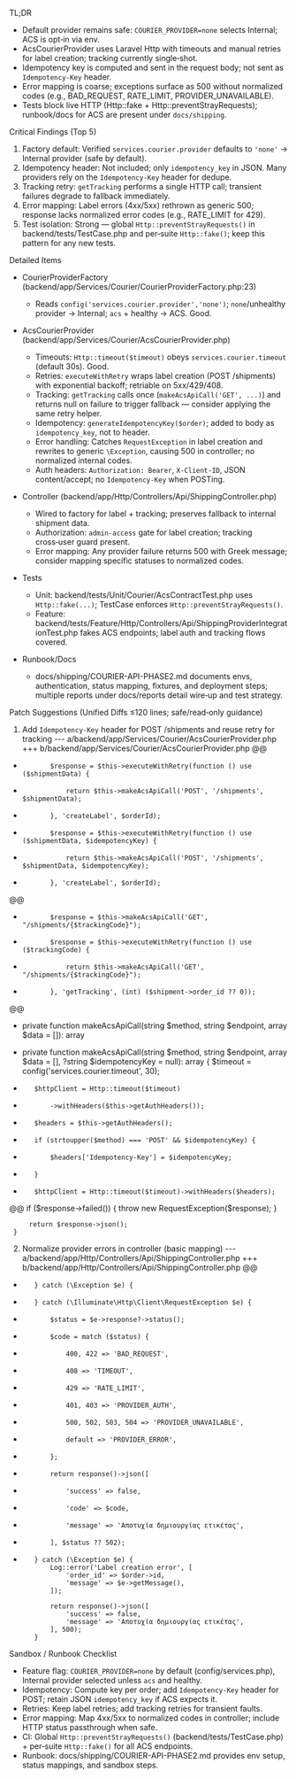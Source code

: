 TL;DR
- Default provider remains safe: `COURIER_PROVIDER=none` selects Internal; ACS is opt‑in via env.
- AcsCourierProvider uses Laravel Http with timeouts and manual retries for label creation; tracking currently single‑shot.
- Idempotency key is computed and sent in the request body; not sent as `Idempotency-Key` header.
- Error mapping is coarse; exceptions surface as 500 without normalized codes (e.g., BAD_REQUEST, RATE_LIMIT, PROVIDER_UNAVAILABLE).
- Tests block live HTTP (Http::fake + Http::preventStrayRequests); runbook/docs for ACS are present under `docs/shipping`.

Critical Findings (Top 5)
1) Factory default: Verified `services.courier.provider` defaults to `'none'` → Internal provider (safe by default).
2) Idempotency header: Not included; only `idempotency_key` in JSON. Many providers rely on the `Idempotency-Key` header for dedupe.
3) Tracking retry: `getTracking` performs a single HTTP call; transient failures degrade to fallback immediately.
4) Error mapping: Label errors (4xx/5xx) rethrown as generic 500; response lacks normalized error codes (e.g., RATE_LIMIT for 429).
5) Test isolation: Strong — global `Http::preventStrayRequests()` in backend/tests/TestCase.php and per‑suite `Http::fake()`; keep this pattern for any new tests.

Detailed Items
- CourierProviderFactory (backend/app/Services/Courier/CourierProviderFactory.php:23)
  - Reads `config('services.courier.provider','none')`; `none`/unhealthy provider → Internal; `acs` + healthy → ACS. Good.

- AcsCourierProvider (backend/app/Services/Courier/AcsCourierProvider.php)
  - Timeouts: `Http::timeout($timeout)` obeys `services.courier.timeout` (default 30s). Good.
  - Retries: `executeWithRetry` wraps label creation (POST /shipments) with exponential backoff; retriable on 5xx/429/408.
  - Tracking: `getTracking` calls once (`makeAcsApiCall('GET', ...)`) and returns null on failure to trigger fallback — consider applying the same retry helper.
  - Idempotency: `generateIdempotencyKey($order)`; added to body as `idempotency_key`, not to header.
  - Error handling: Catches `RequestException` in label creation and rewrites to generic `\Exception`, causing 500 in controller; no normalized internal codes.
  - Auth headers: `Authorization: Bearer`, `X-Client-ID`, JSON content/accept; no `Idempotency-Key` when POSTing.

- Controller (backend/app/Http/Controllers/Api/ShippingController.php)
  - Wired to factory for label + tracking; preserves fallback to internal shipment data.
  - Authorization: `admin-access` gate for label creation; tracking cross‑user guard present.
  - Error mapping: Any provider failure returns 500 with Greek message; consider mapping specific statuses to normalized codes.

- Tests
  - Unit: backend/tests/Unit/Courier/AcsContractTest.php uses `Http::fake(...)`; TestCase enforces `Http::preventStrayRequests()`.
  - Feature: backend/tests/Feature/Http/Controllers/Api/ShippingProviderIntegrationTest.php fakes ACS endpoints; label auth and tracking flows covered.

- Runbook/Docs
  - docs/shipping/COURIER-API-PHASE2.md documents envs, authentication, status mapping, fixtures, and deployment steps; multiple reports under docs/reports detail wire‑up and test strategy.

Patch Suggestions (Unified Diffs ≤120 lines; safe/read‑only guidance)

1) Add `Idempotency-Key` header for POST /shipments and reuse retry for tracking
--- a/backend/app/Services/Courier/AcsCourierProvider.php
+++ b/backend/app/Services/Courier/AcsCourierProvider.php
@@
-            $response = $this->executeWithRetry(function () use ($shipmentData) {
-                return $this->makeAcsApiCall('POST', '/shipments', $shipmentData);
-            }, 'createLabel', $orderId);
+            $response = $this->executeWithRetry(function () use ($shipmentData, $idempotencyKey) {
+                return $this->makeAcsApiCall('POST', '/shipments', $shipmentData, $idempotencyKey);
+            }, 'createLabel', $orderId);
@@
-            $response = $this->makeAcsApiCall('GET', "/shipments/{$trackingCode}");
+            $response = $this->executeWithRetry(function () use ($trackingCode) {
+                return $this->makeAcsApiCall('GET', "/shipments/{$trackingCode}");
+            }, 'getTracking', (int) ($shipment->order_id ?? 0));
@@
-    private function makeAcsApiCall(string $method, string $endpoint, array $data = []): array
+    private function makeAcsApiCall(string $method, string $endpoint, array $data = [], ?string $idempotencyKey = null): array
     {
         $timeout = config('services.courier.timeout', 30);
 
-        $httpClient = Http::timeout($timeout)
-            ->withHeaders($this->getAuthHeaders());
+        $headers = $this->getAuthHeaders();
+        if (strtoupper($method) === 'POST' && $idempotencyKey) {
+            $headers['Idempotency-Key'] = $idempotencyKey;
+        }
+        $httpClient = Http::timeout($timeout)->withHeaders($headers);
@@
         if ($response->failed()) {
             throw new RequestException($response);
         }
 
         return $response->json();
     }

2) Normalize provider errors in controller (basic mapping)
--- a/backend/app/Http/Controllers/Api/ShippingController.php
+++ b/backend/app/Http/Controllers/Api/ShippingController.php
@@
-        } catch (\Exception $e) {
+        } catch (\Illuminate\Http\Client\RequestException $e) {
+            $status = $e->response?->status();
+            $code = match ($status) {
+                400, 422 => 'BAD_REQUEST',
+                408 => 'TIMEOUT',
+                429 => 'RATE_LIMIT',
+                401, 403 => 'PROVIDER_AUTH',
+                500, 502, 503, 504 => 'PROVIDER_UNAVAILABLE',
+                default => 'PROVIDER_ERROR',
+            };
+            return response()->json([
+                'success' => false,
+                'code' => $code,
+                'message' => 'Αποτυχία δημιουργίας ετικέτας',
+            ], $status ?? 502);
+        } catch (\Exception $e) {
             Log::error('Label creation error', [
                 'order_id' => $order->id,
                 'message' => $e->getMessage(),
             ]);
 
             return response()->json([
                 'success' => false,
                 'message' => 'Αποτυχία δημιουργίας ετικέτας',
             ], 500);
         }
 
Sandbox / Runbook Checklist
- Feature flag: `COURIER_PROVIDER=none` by default (config/services.php), Internal provider selected unless `acs` and healthy.
- Idempotency: Compute key per order; add `Idempotency-Key` header for POST; retain JSON `idempotency_key` if ACS expects it.
- Retries: Keep label retries; add tracking retries for transient faults.
- Error mapping: Map 4xx/5xx to normalized codes in controller; include HTTP status passthrough when safe.
- CI: Global `Http::preventStrayRequests()` (backend/tests/TestCase.php) + per‑suite `Http::fake()` for all ACS endpoints.
- Runbook: docs/shipping/COURIER-API-PHASE2.md provides env setup, status mappings, and sandbox steps.
